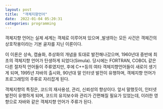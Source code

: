 ```yaml
---
layout: post
title:  "객체지향언어"
date:  2022-01-04 05:20:31
categories: programming
---
```


객체지향 언어는 실제 세계는 객체로 이루어져 있으며 ,발생하는 모든 사건은 객체간의 상호작용이라는 기본 골자를 지닌 이론이다.

이 이론은 상속, 캡슐화, 추상화의 개념을 토대로 발전해나갔으며, 1960년대 중반에 최초의 객체지향 언어가 탄생하게 되었다(Simula).
당시에는 FORTRAN, COBOL 같은 다른 절차적 언어들이 주류였지만, 후에 C++등의 여타 객체지향언어들이 새로이 생기게 되며, 1995년 자바의 출시와, 90년대 말 인터넷 발전이 유행하며, 객체지향 언어가 프로그래밍의 주류로 자리잡게 된다.

객체지향의 특징은, 코드의 재사용성, 관리, 신뢰성의 향상이다.
앞서 말했듯이, 인터넷 발전이 유행하게 되며, 코드의 유지보수와 관리가 간편해질 필요가 있었는데, 이러한 영향으로 자바와 같은 객체지향 언어가 주류가 된다.
